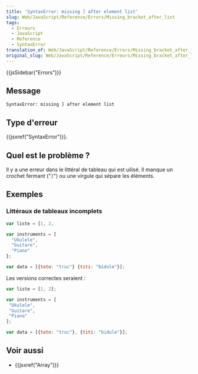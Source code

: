 ```yaml
---
title: 'SyntaxError: missing ] after element list'
slug: Web/JavaScript/Reference/Errors/Missing_bracket_after_list
tags:
  - Erreurs
  - JavaScript
  - Reference
  - SyntaxError
translation_of: Web/JavaScript/Reference/Errors/Missing_bracket_after_list
original_slug: Web/JavaScript/Reference/Erreurs/Missing_bracket_after_list
---
```

{{jsSidebar("Errors")}}

## Message

```
SyntaxError: missing ] after element list
```

## Type d'erreur

{{jsxref("SyntaxError")}}.

## Quel est le problème ?

Il y a une erreur dans le littéral de tableau qui est uilisé. Il manque un crochet fermant ("`]`") ou une virgule qui sépare les éléments.

## Exemples

### Littéraux de tableaux incomplets

```js example-bad
var liste = [1, 2,

var instruments = [
  "Ukulele",
  "Guitare",
  "Piano"
};

var data = [{toto: "truc"} {titi: "bidule"}];
```

Les versions correctes seraient :

```js example-good
var liste = [1, 2];

var instruments = [
 "Ukulele",
 "Guitare",
 "Piano"
];

var data = [{toto: "truc"}, {titi: "bidule"}];
```

## Voir aussi

- {{jsxref("Array")}}

